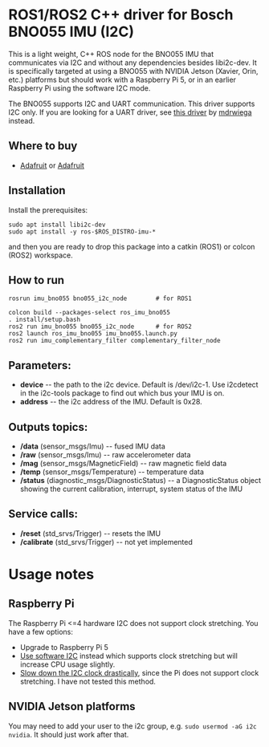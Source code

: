 # ROS1/ROS2 C++ driver for Bosch BNO055 IMU (I2C)

This is a light weight, C++ ROS node for the BNO055 IMU that communicates via I2C and without any dependencies besides libi2c-dev. It is specifically targeted at using a BNO055 with NVIDIA Jetson (Xavier, Orin, etc.) platforms but should work with a Raspberry Pi 5, or in an earlier Raspberry Pi using the software I2C mode.

The BNO055 supports I2C and UART communication. This driver supports I2C only. If you are looking for a UART driver, see [this driver](https://github.com/mdrwiega/bosch_imu_driver) by [mdrwiega](https://github.com/mdrwiega) instead.

## Where to buy

* [Adafruit](https://www.adafruit.com/product/4646) or [Adafruit](https://www.adafruit.com/product/2472)

## Installation

Install the prerequisites:
```
sudo apt install libi2c-dev
sudo apt install -y ros-$ROS_DISTRO-imu-*
```

and then you are ready to drop this package into a catkin (ROS1) or colcon (ROS2) workspace.

## How to run
```
rosrun imu_bno055 bno055_i2c_node        # for ROS1

colcon build --packages-select ros_imu_bno055
. install/setup.bash
ros2 run imu_bno055 bno055_i2c_node      # for ROS2
ros2 launch ros_imu_bno055 imu_bno055.launch.py
ros2 run imu_complementary_filter complementary_filter_node
```

## Parameters:

* **device** -- the path to the i2c device. Default is /dev/i2c-1. Use i2cdetect in the i2c-tools package to find out which bus your IMU is on.
* **address** -- the i2c address of the IMU. Default is 0x28.

## Outputs topics:
* **/data** (sensor\_msgs/Imu) -- fused IMU data
* **/raw** (sensor\_msgs/Imu) -- raw accelerometer data
* **/mag** (sensor\_msgs/MagneticField) -- raw magnetic field data
* **/temp** (sensor\_msgs/Temperature) -- temperature data
* **/status** (diagnostic\_msgs/DiagnosticStatus) -- a DiagnosticStatus object showing the current calibration, interrupt, system status of the IMU

## Service calls:
* **/reset** (std\_srvs/Trigger) -- resets the IMU
* **/calibrate** (std\_srvs/Trigger) -- not yet implemented

# Usage notes

## Raspberry Pi

The Raspberry Pi <=4 hardware I2C does not support clock stretching. You have a few options:

* Upgrade to Raspberry Pi 5
* [Use software I2C](https://github.com/fivdi/i2c-bus/blob/master/doc/raspberry-pi-software-i2c.md) instead which supports clock stretching but will increase CPU usage slightly.
* [Slow down the I2C clock drastically](https://learn.adafruit.com/circuitpython-on-raspberrypi-linux/i2c-clock-stretching), since the Pi does not support clock stretching. I have not tested this method.

## NVIDIA Jetson platforms

You may need to add your user to the i2c group, e.g. `sudo usermod -aG i2c nvidia`. It should just work after that.
